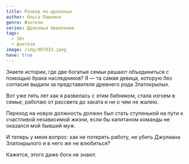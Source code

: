 ```yaml
---
title: Развод по-драконьи
author: Ольга Пашнина
genre: Фэнтези
series: Драконьи Авиалинии
tags:
  - 16+
  - фэнтези
image: /img/407033.jpeg
have: true
---
```

Знаете истории, где две богатые семьи решают объединиться с помощью брака наследников? Я — та самая девица, которую без согласия выдали за представителя древнего рода Златокрылых.

Вот уже пять лет как я развелась с этим бабником, стала изгоем в семье, работаю от рассвета до заката и ни о чем не жалею.

Переход на новую должность должен был стать ступенькой на пути к счастливой независимой жизни, если бы капитаном команды не оказался мой бывший муж.

И теперь у меня вопрос: как не потерять работу, не убить Джулиана Златокрылого и в него же не влюбиться?

Кажется, этого даже боги не знают.